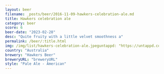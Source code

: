 ```yaml
---
layout: beer
filename: _posts/beer/2016-11-09-hawkers-celebration-ale.md
title: Hawkers celebration ale
category: beer
score: 6
beer-date: "2023-02-28"
desc: "Quite fruity with a little velvet smoothness a"
permalink: /beer/:title.html
img: /img/list/hawkers-celebration-ale.jpeguntappd: "https://untappd.com/b/hawkers-beer-celebration-ale/4707167"
country: "Australia"
brewery: "Hawkers Beer"
breweryURL: "breweryURL"
style: "Pale Ale - American"
---
```

